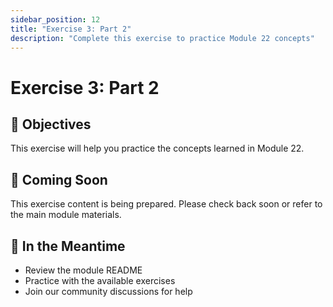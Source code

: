 ```yaml
---
sidebar_position: 12
title: "Exercise 3: Part 2"
description: "Complete this exercise to practice Module 22 concepts"
---
```


# Exercise 3: Part 2

## 🎯 Objectives

This exercise will help you practice the concepts learned in Module 22.

## 📝 Coming Soon

This exercise content is being prepared. Please check back soon or refer to the main module materials.

## 🚀 In the Meantime

- Review the module README
- Practice with the available exercises
- Join our community discussions for help

